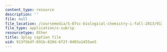```yaml
---
content_type: resource
description: ''
file: null
file_location: /coursemedia/5-07sc-biological-chemistry-i-fall-2013/913f5bdf691b820d6f2f0d03a1455ae5_bmnKAp3EZ5o.srt
file_type: application/x-subrip
resourcetype: Other
title: 3play caption file
uid: 913f5bdf-691b-820d-6f2f-0d03a1455ae5
---
```

